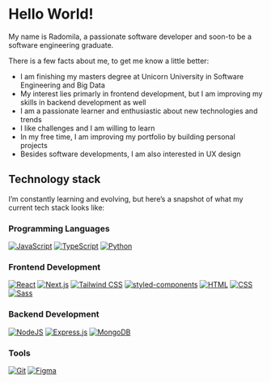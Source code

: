 # Hello World! 

My name is Radomila, a passionate software developer and soon-to be a software engineering graduate. 

There is a few facts about me, to get me know a little better: 

- I am finishing my masters degree at Unicorn University in Software Engineering and Big Data
- My interest lies primarly in frontend development, but I am improving my skills in backend development as well
- I am a passionate learner and enthusiastic about new technologies and trends
- I like challenges and I am willing to learn
- In my free time, I am improving my portfolio by building personal projects
- Besides software developments, I am also interested in UX design

## Technology stack 
I’m constantly learning and evolving, but here’s a snapshot of what my current tech stack looks like:

### Programming Languages 
[![JavaScript](https://img.shields.io/badge/JavaScript-F7DF1E?logo=javascript&logoColor=000)](#)
[![TypeScript](https://img.shields.io/badge/TypeScript-3178C6?logo=typescript&logoColor=fff)](#)
[![Python](https://img.shields.io/badge/Python-3776AB?logo=python&logoColor=fff)](#)

### Frontend Development

[![React](https://img.shields.io/badge/React-%2320232a.svg?logo=react&logoColor=%2361DAFB)](#)
[![Next.js](https://img.shields.io/badge/Next.js-black?logo=next.js&logoColor=white)](#)
[![Tailwind CSS](https://img.shields.io/badge/Tailwind%20CSS-%2338B2AC.svg?logo=tailwind-css&logoColor=white)](#)
[![styled-components](https://img.shields.io/badge/styled--components-DB7093?logo=styledcomponents&logoColor=fff)](#)
[![HTML](https://img.shields.io/badge/HTML-%23E34F26.svg?logo=html5&logoColor=white)](#)
[![CSS](https://img.shields.io/badge/CSS-639?logo=css&logoColor=fff)](#)
[![Sass](https://img.shields.io/badge/Sass-C69?logo=sass&logoColor=fff)](#)

### Backend Development

[![NodeJS](https://img.shields.io/badge/Node.js-6DA55F?logo=node.js&logoColor=white)](#) 
[![Express.js](https://img.shields.io/badge/Express.js-%23404d59.svg?logo=express&logoColor=%2361DAFB)](#) 
[![MongoDB](https://img.shields.io/badge/MongoDB-%234ea94b.svg?logo=mongodb&logoColor=white)](#) 

### Tools 

[![Git](https://img.shields.io/badge/Git-F05032?logo=git&logoColor=fff)](#) 
[![Figma](https://img.shields.io/badge/Figma-F24E1E?logo=figma&logoColor=white)](#)



